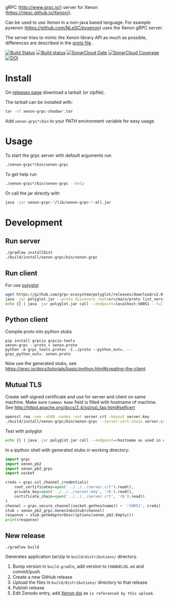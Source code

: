 gRPC (http://www.grpc.io/) server for Xenon (https://nlesc.github.io/Xenon/).

Can be used to use Xenon in a non-java based language.
For example pyxenon (https://github.com/NLeSC/pyxenon) uses the Xenon gRPC server.

The server tries to mimic the Xenon library API as much as possible, differences are described in the [proto file](src/main/proto/xenon.proto) .

[![Build Status](https://travis-ci.org/NLeSC/xenon-grpc.svg?branch=master)](https://travis-ci.org/NLeSC/xenon-grpc)
[![Build status](https://ci.appveyor.com/api/projects/status/tep8bad05e76a69w/branch/master?svg=true)](https://ci.appveyor.com/project/NLeSC/xenon-grpc/branch/master)
[![SonarCloud Gate](https://sonarcloud.io/api/badges/gate?key=nl.esciencecenter.xenon.grpc:xenon-grpc)](https://sonarcloud.io/dashboard?id=nl.esciencecenter.xenon.grpc:xenon-grpc)
[![SonarCloud Coverage](https://sonarcloud.io/api/badges/measure?key=nl.esciencecenter.xenon.grpc:xenon-grpc&metric=coverage)](https://sonarcloud.io/component_measures/domain/Coverage?id=nl.esciencecenter.xenon.grpc:xenon-grpc)
[![DOI](https://zenodo.org/badge/DOI/10.5281/zenodo.1043481.svg)](https://doi.org/10.5281/zenodo.1043481)

# Install

On [releases page](https://github.com/NLeSC/xenon-grpc/releases) download a tarball (or zipfile).

The tarball can be installed with:
```bash
tar -xf xenon-grpc-shadow*.tar
```
Add `xenon-grpc*/bin` to your PATH environment variable for easy usage.

# Usage

To start the grpc server with default arguments run

```bash
./xenon-grpc*/bin/xenon-grpc
```

To get help run

```bash
./xenon-grpc*/bin/xenon-grpc --help
```

Or call the jar directly with
```bash
java -jar xenon-grpc-*/lib/xenon-grpc-*-all.jar
```

# Development

## Run server

```bash
./gradlew installDist
./build/install/xenon-grpc/bin/xenon-grpc
```

## Run client

For use [polyglot](https://github.com/grpc-ecosystem/polyglot)

```bash
wget https://github.com/grpc-ecosystem/polyglot/releases/download/v2.0.0/polyglot.jar
java -jar polyglot.jar --proto_discovery_root=src/main/proto list_services
echo {} | java -jar polyglot.jar call --endpoint=localhost:50051 --full_method=xenon.SchedulerService/getAdaptorDescriptions
```

## Python client

Compile proto into python stubs
```
pip install grpcio grpcio-tools
xenon-grpc --proto > xenon.proto
python -m grpc_tools.protoc -I../proto --python_out=. --grpc_python_out=. xenon.proto
```

Now use the generated stubs, see https://grpc.io/docs/tutorials/basic/python.html#creating-the-client

## Mutual TLS

Create self-signed certificate and use for server and client on same machine.
Make sure `Common Name` field is filled with hostname of machine.
See http://httpd.apache.org/docs/2.4/ssl/ssl_faq.html#selfcert


```bash
openssl req -new -x509 -nodes -out server.crt -keyout server.key
./build/install/xenon-grpc/bin/xenon-grpc --server-cert-chain server.crt --server-private-key server.key --client-cert-chain server.crt
```

Test with polyglot
```bash
echo {} | java -jar polyglot.jar call --endpoint=<hostname as used in certificate>:50051 --full_method=xenon.FileSystemService/getAdaptorNames --use_tls=true --tls_client_cert_path=$PWD/server.crt --tls_client_key_path=$PWD/server.key --tls_ca_cert_path=$PWD/server.crt
```

In a ipython shell with generated stubs in working directory:
```python
import grpc
import xenon_pb2
import xenon_pb2_grpc
import socket

creds = grpc.ssl_channel_credentials(
    root_certificates=open('../../../server.crt').read(),
    private_key=open('../../../server.key', 'rb').read(),
    certificate_chain=open('../../../server.crt', 'rb').read()
)
channel = grpc.secure_channel(socket.gethostname() + ':50051', creds)
stub = xenon_pb2_grpc.XenonJobsStub(channel)
response = stub.getAdaptorDescriptions(xenon_pb2.Empty())
print(response)
```

## New release

```
./gradlew build
```

Generates application tar/zip in `build/distributions/` directory.

1. Bump version in `build.gradle`, add version to `CHANGELOG.md` and commit/push
2. Create a new GitHub release
3. Upload the files in `build/distributions/` directory to that release
4. Publish release
5. Edit Zenodo entry, add [Xenon doi](https://doi.org/10.5281/zenodo.597993) as `is referenced by this upload`.
